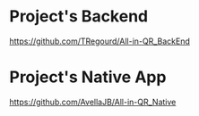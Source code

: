 # Project's Backend 

https://github.com/TRegourd/All-in-QR_BackEnd

# Project's Native App 

https://github.com/AvellaJB/All-in-QR_Native
